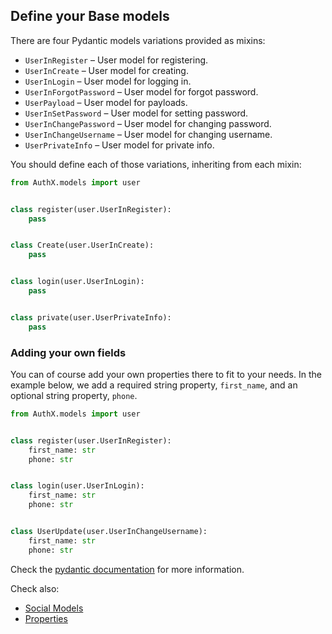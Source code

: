 ## Define your Base models

There are four Pydantic models variations provided as mixins:

* `UserInRegister` – User model for registering.
* `UserInCreate` – User model for creating.
* `UserInLogin` – User model for logging in.
* `UserInForgotPassword` – User model for forgot password.
* `UserPayload` – User model for payloads.
* `UserInSetPassword` – User model for setting password.
* `UserInChangePassword` – User model for changing password.
* `UserInChangeUsername` – User model for changing username.
* `UserPrivateInfo` – User model for private info.

You should define each of those variations, inheriting from each mixin:

```py
from AuthX.models import user


class register(user.UserInRegister):
    pass


class Create(user.UserInCreate):
    pass


class login(user.UserInLogin):
    pass


class private(user.UserPrivateInfo):
    pass
```

### Adding your own fields

You can of course add your own properties there to fit to your needs. In the example below, we add a required string property, `first_name`, and an optional string property, `phone`.

```py
from AuthX.models import user


class register(user.UserInRegister):
    first_name: str
    phone: str


class login(user.UserInLogin):
    first_name: str
    phone: str


class UserUpdate(user.UserInChangeUsername):
    first_name: str
    phone: str

```

Check the [pydantic documentation](https://pydantic-docs.helpmanual.io/usage/models/) for more information.

Check also:

* [Social Models](social.md)
* [Properties](properties.md)
